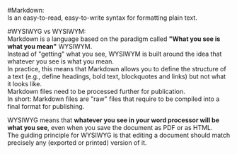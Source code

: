 #Markdown:  
Is an easy-to-read, easy-to-write syntax for formatting plain text.  

#WYSIWYG vs WYSIWYM:  
Markdown is a language based on the paradigm called **"What you see is what you mean"** WYSIWYM.  
Instead of "getting" what you see, WYSIWYM is built around the idea that whatever you see is what you mean.  
In practice, this means that Markdown allows you to define the structure of a text (e.g., define headings, bold text, blockquotes and links) but not what it looks like.  
Markdown files need to be processed further for publication.  
In short: Markdown files are "raw" files that require to be compiled into a final format for publishing.

WYSIWYG means that **whatever you see in your word processor will be what you see**, even when you save the document as PDF or as HTML.  
The guiding principle for WYSIWYG is that editing a document should match precisely any (exported or printed) version of it.

